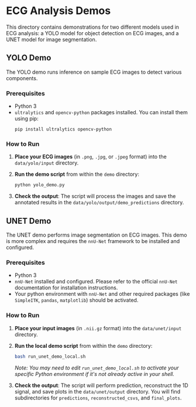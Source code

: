 # ECG Analysis Demos

This directory contains demonstrations for two different models used in ECG analysis: a YOLO model for object detection on ECG images, and a UNET model for image segmentation.

## YOLO Demo

The YOLO demo runs inference on sample ECG images to detect various components. 

### Prerequisites

- Python 3
- `ultralytics` and `opencv-python` packages installed. You can install them using pip:
  ```
  pip install ultralytics opencv-python
  ```

### How to Run

1. **Place your ECG images** (in `.png`, `.jpg`, or `.jpeg` format) into the `data/yolo/input` directory.

2. **Run the demo script** from within the `demo` directory:
   ```bash
   python yolo_demo.py
   ```

3. **Check the output**: The script will process the images and save the annotated results in the `data/yolo/output/demo_predictions` directory.

## UNET Demo

The UNET demo performs image segmentation on ECG images. This demo is more complex and requires the `nnU-Net` framework to be installed and configured.

### Prerequisites

- Python 3
- `nnU-Net` installed and configured. Please refer to the official `nnU-Net` documentation for installation instructions.
- Your python environment with `nnU-Net` and other required packages (like `SimpleITK`, `pandas`, `matplotlib`) should be activated.

### How to Run

1. **Place your input images** (in `.nii.gz` format) into the `data/unet/input` directory.

2. **Run the local demo script** from within the `demo` directory:
   ```bash
   bash run_unet_demo_local.sh
   ```
   *Note: You may need to edit `run_unet_demo_local.sh` to activate your specific Python environment if it's not already active in your shell.*

3. **Check the output**: The script will perform prediction, reconstruct the 1D signal, and save plots in the `data/unet/output` directory. You will find subdirectories for `predictions`, `reconstructed_csvs`, and `final_plots`.

